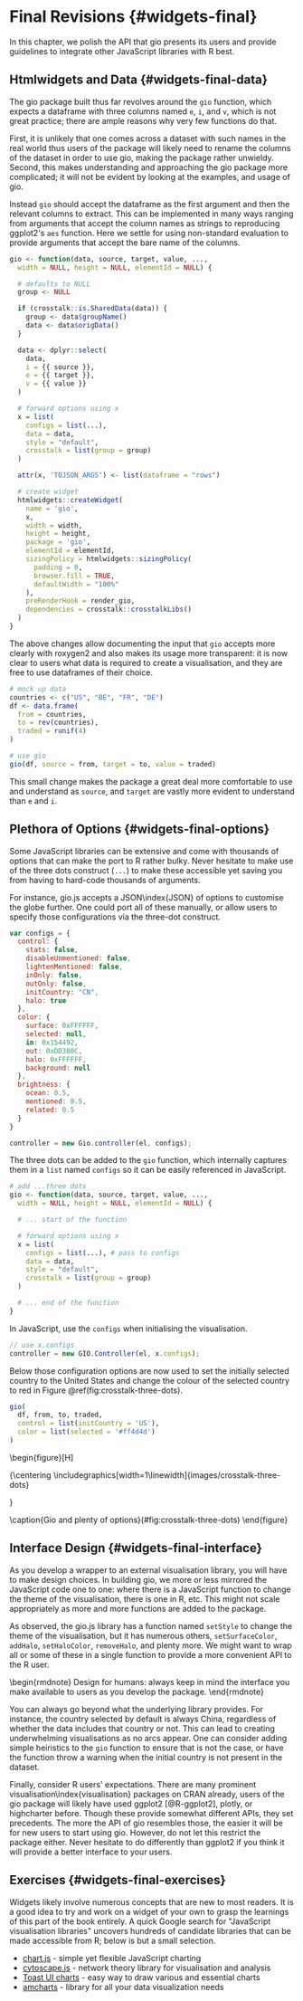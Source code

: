 # Final Revisions {#widgets-final}

In this chapter, we polish the API that gio presents its users and provide guidelines to integrate other JavaScript libraries with R best.

## Htmlwidgets and Data {#widgets-final-data}

The gio package built thus far revolves around the `gio` function, which expects a dataframe with three columns named `e`, `i`, and `v`, which is not great practice; there are ample reasons why very few functions do that.

First, it is unlikely that one comes across a dataset with such names in the real world thus users of the package will likely need to rename the columns of the dataset in order to use gio, making the package rather unwieldy. Second, this makes understanding and approaching the gio package more complicated; it will not be evident by looking at the examples, and usage of gio.

Instead `gio` should accept the dataframe as the first argument and then the relevant columns to extract. This can be implemented in many ways ranging from arguments that accept the column names as strings to reproducing ggplot2's `aes` function. Here we settle for using non-standard evaluation to provide arguments that accept the bare name of the columns.

```r
gio <- function(data, source, target, value, ..., 
  width = NULL, height = NULL, elementId = NULL) {

  # defaults to NULL
  group <- NULL

  if (crosstalk::is.SharedData(data)) {
    group <- data$groupName()
    data <- data$origData()
  }

  data <- dplyr::select(
    data,
    i = {{ source }},
    e = {{ target }},
    v = {{ value }}
  )

  # forward options using x
  x = list(
    configs = list(...),
    data = data,
    style = "default",
    crosstalk = list(group = group)
  )

  attr(x, 'TOJSON_ARGS') <- list(dataframe = "rows")

  # create widget
  htmlwidgets::createWidget(
    name = 'gio',
    x,
    width = width,
    height = height,
    package = 'gio',
    elementId = elementId,
    sizingPolicy = htmlwidgets::sizingPolicy(
      padding = 0,
      browser.fill = TRUE,
      defaultWidth = "100%"
    ),
    preRenderHook = render_gio,
    dependencies = crosstalk::crosstalkLibs()
  )
}
```

The above changes allow documenting the input that `gio` accepts more clearly with roxygen2 and also makes its usage more transparent: it is now clear to users what data is required to create a visualisation, and they are free to use dataframes of their choice.

```r
# mock up data
countries <- c("US", "BE", "FR", "DE")
df <- data.frame(
  from = countries,
  to = rev(countries),
  traded = runif(4)
)

# use gio
gio(df, source = from, target = to, value = traded)
```

This small change makes the package a great deal more comfortable to use and understand as `source`, and `target` are vastly more evident to understand than `e` and `i`.

## Plethora of Options {#widgets-final-options}

Some JavaScript libraries can be extensive and come with thousands of options that can make the port to R rather bulky. Never hesitate to make use of the three dots construct (`...`) to make these accessible yet saving you from having to hard-code thousands of arguments.

For instance, gio.js accepts a JSON\index{JSON} of options to customise the globe further. One could port all of these manually, or allow users to specify those configurations via the three-dot construct.

```js
var configs = {
  control: {
    stats: false,
    disableUnmentioned: false,
    lightenMentioned: false,
    inOnly: false,
    outOnly: false,
    initCountry: "CN",
    halo: true
  },
  color: {
    surface: 0xFFFFFF,
    selected: null,
    in: 0x154492,
    out: 0xDD380C,
    halo: 0xFFFFFF,
    background: null
  },
  brightness: {
    ocean: 0.5,
    mentioned: 0.5,
    related: 0.5
  }
}

controller = new Gio.controller(el, configs);
```

The three dots can be added to the `gio` function, which internally captures them in a `list` named `configs` so it can be easily referenced in JavaScript.

```r
# add ...three dots
gio <- function(data, source, target, value, ..., 
  width = NULL, height = NULL, elementId = NULL) {

  # ... start of the function

  # forward options using x
  x = list(
    configs = list(...), # pass to configs
    data = data,
    style = "default",
    crosstalk = list(group = group)
  )

  # ... end of the function
}
```

In JavaScript, use the `configs` when initialising the visualisation.

```js
// use x.configs
controller = new GIO.Controller(el, x.configs);
```

Below those configuration options are now used to set the initially selected country to the United States and change the colour of the selected country to red in Figure \@ref(fig:crosstalk-three-dots).

```r
gio(
  df, from, to, traded, 
  control = list(initCountry = 'US'), 
  color = list(selected = '#ff4d4d')
) 
```

\begin{figure}[H]

{\centering \includegraphics[width=1\linewidth]{images/crosstalk-three-dots} 

}

\caption{Gio and plenty of options}(\#fig:crosstalk-three-dots)
\end{figure}

## Interface Design {#widgets-final-interface}

As you develop a wrapper to an external visualisation library, you will have to make design choices. In building gio, we more or less mirrored the JavaScript code one to one: where there is a JavaScript function to change the theme of the visualisation, there is one in R, etc. This might not scale appropriately as more and more functions are added to the package. 

As observed, the gio.js library has a function named `setStyle` to change the theme of the visualisation, but it has numerous others, `setSurfaceColor`, `addHalo`, `setHaloColor`, `removeHalo`, and plenty more. We might want to wrap all or some of these in a single function to provide a more convenient API to the R user. 

\begin{rmdnote}
Design for humans: always keep in mind the interface you make available
to users as you develop the package.
\end{rmdnote}

You can always go beyond what the underlying library provides. For instance, the country selected by default is always China, regardless of whether the data includes that country or not. This can lead to creating underwhelming visualisations as no arcs appear. One can consider adding simple heiristics to the `gio` function to ensure that is not the case, or have the function throw a warning when the initial country is not present in the dataset.

Finally, consider R users' expectations. There are many prominent visualisation\index{visualisation} packages on CRAN already, users of the gio package will likely have used ggplot2 [@R-ggplot2], plotly, or highcharter before. Though these provide somewhat different APIs, they set precedents. The more the API of gio resembles those, the easier it will be for new users to start using gio. However, do not let this restrict the package either. Never hesitate to do differently than ggplot2 if you think it will provide a better interface to your users.

## Exercises {#widgets-final-exercises}

Widgets likely involve numerous concepts that are new to most readers. It is a good idea to try and work on a widget of your own to grasp the learnings of this part of the book entirely. A quick Google search for "JavaScript visualisation libraries" uncovers hundreds of candidate libraries that can be made accessible from R; below is but a small selection.

- [chart.js](https://www.chartjs.org/) - simple yet flexible JavaScript charting
- [cytoscape.js](https://js.cytoscape.org/) - network theory library for visualisation and analysis
- [Toast UI charts](https://ui.toast.com/tui-chart/) - easy way to draw various and essential charts
- [amcharts](https://www.amcharts.com/) - library for all your data visualization needs
